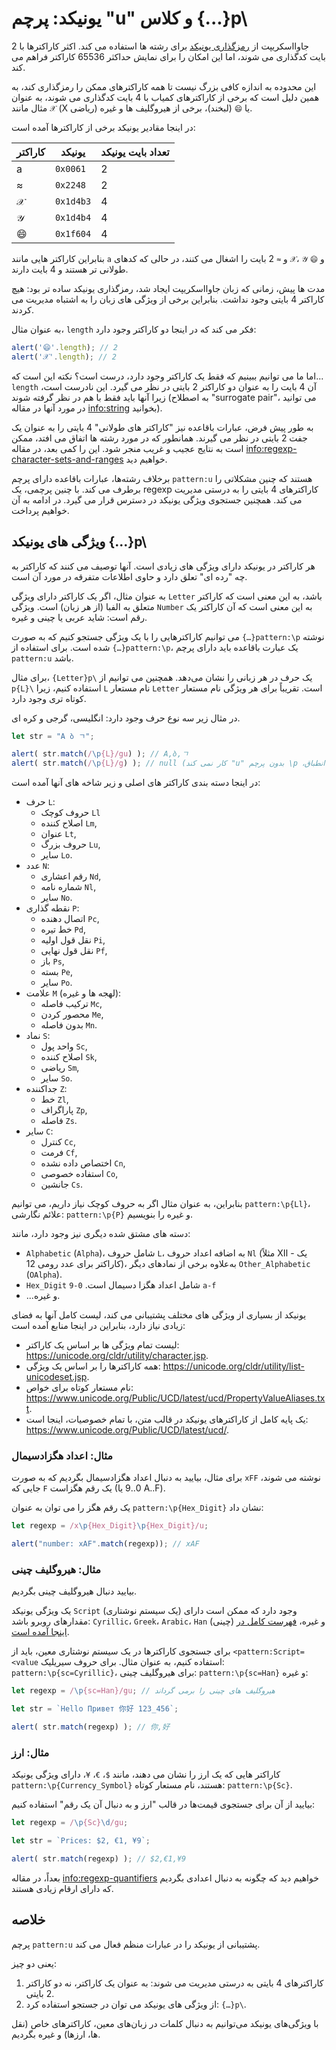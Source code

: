 # یونیکد: پرچم "u" و کلاس {...}p\

جاوااسکریپت از [رمزگذاری یونیکد](https://en.wikipedia.org/wiki/Unicode) برای رشته ها استفاده می کند. اکثر کاراکترها با 2 بایت کدگذاری می شوند، اما این امکان را برای نمایش حداکثر 65536 کاراکتر فراهم می کند.

این محدوده به اندازه کافی بزرگ نیست تا همه کاراکترهای ممکن را رمزگذاری کند، به همین دلیل است که برخی از کاراکترهای کمیاب با 4 بایت کدگذاری می شوند، به عنوان مثال مانند `𝒳` (X ریاضی) یا `😄` (لبخند)، برخی از هیروگلیف ها و غیره.

در اینجا مقادیر یونیکد برخی از کاراکترها آمده است:

| کاراکتر  | یونیکد | تعداد بایت یونیکد  |
|------------|---------|--------|
| a | `0x0061` |  2 |
| ≈ | `0x2248` |  2 |
|𝒳| `0x1d4b3` | 4 |
|𝒴| `0x1d4b4` | 4 |
|😄| `0x1f604` | 4 |

بنابراین کاراکتر هایی مانند `a` و `≈` 2 بایت را اشغال می کنند، در حالی که کدهای `𝒳`، `𝒴` و `😄` طولانی تر هستند و 4 بایت دارند.

مدت ها پیش، زمانی که زبان جاوااسکریپت ایجاد شد، رمزگذاری یونیکد ساده تر بود: هیچ کاراکتر 4 بایتی وجود نداشت. بنابراین برخی از ویژگی های زبان را به اشتباه مدیریت می کردند.

به عنوان مثال، `length` فکر می کند که در اینجا دو کاراکتر وجود دارد:

```js run
alert('😄'.length); // 2
alert('𝒳'.length); // 2
```

اما ما می توانیم ببینیم که فقط یک کاراکتر وجود دارد، درست است؟ نکته این است که... `length` آن 4 بایت را به عنوان دو کاراکتر 2 بایتی در نظر می گیرد. این نادرست است، زیرا آنها باید فقط با هم در نظر گرفته شوند (به اصطلاح "surrogate pair"، می توانید در مورد آنها در مقاله <info:string> بخوانید).

به‌ طور پیش‌ فرض، عبارات باقاعده نیز "کاراکتر های طولانی" 4 بایتی را به عنوان یک جفت 2 بایتی در نظر می‌ گیرند. همانطور که در مورد رشته ها اتفاق می افتد، ممکن است به نتایج عجیب و غریب منجر شود. این را کمی بعد، در مقاله <info:regexp-character-sets-and-ranges> خواهیم دید.

برخلاف رشته‌ها، عبارات باقاعده دارای پرچم `pattern:u` هستند که چنین مشکلاتی را برطرف می‌ کند. با چنین پرچمی، یک regexp کاراکترهای 4 بایتی را به درستی مدیریت می کند. همچنین جستجوی ویژگی یونیکد در دسترس قرار می گیرد. در ادامه به آن خواهیم پرداخت.

## ویژگی های یونیکد {...}p\

هر کاراکتر در یونیکد دارای ویژگی های زیادی است. آنها توصیف می کنند که کاراکتر به چه "رده ای" تعلق دارد و حاوی اطلاعات متفرقه در مورد آن است.

به عنوان مثال، اگر یک کاراکتر دارای ویژگی `Letter` باشد، به این معنی است که کاراکتر متعلق به الفبا (از هر زبان) است. ویژگی `Number` به این معنی است که آن کاراکتر یک رقم است: شاید عربی یا چینی و غیره.

می‌ توانیم کاراکترهایی را با یک ویژگی جستجو کنیم که به صورت `{…}pattern:\p` نوشته شده است. برای استفاده از `{…}pattern:\p`، یک عبارت باقاعده باید دارای پرچم `pattern:u` باشد.

برای مثال، `{Letter}p\` یک حرف در هر زبانی را نشان می‌دهد. همچنین می‌ توانیم از `p{L}\` استفاده کنیم، زیرا `L` نام مستعار `Letter` است. تقریباً برای هر ویژگی نام مستعار کوتاه تری وجود دارد.

در مثال زیر سه نوع حرف وجود دارد: انگلیسی، گرجی و کره ای.

```js run
let str = "A ბ ㄱ";

alert( str.match(/\p{L}/gu) ); // A,ბ,ㄱ
alert( str.match(/\p{L}/g) ); // null (کار نمی کند "u" بدون پرچم \p ،بدون انطباق)
```

در اینجا دسته بندی کاراکتر های اصلی و زیر شاخه های آنها آمده است:

- حرف `L`:
  - حروف کوچک `Ll`
  - اصلاح کننده `Lm`,
  - عنوان `Lt`,
  - حروف بزرگ `Lu`,
  - سایر `Lo`.
- عدد `N`:
  - رقم اعشاری `Nd`,
  - شماره نامه `Nl`,
  - سایر `No`.
- نقطه گذاری `P`:
  - اتصال دهنده `Pc`,
  - خط تیره `Pd`,
  - نقل قول اولیه `Pi`,
  - نقل قول نهایی `Pf`,
  - باز `Ps`,
  - بسته `Pe`,
  - سایر `Po`.
- علامت `M` (لهجه ها و غیره):
  - ترکیب فاصله `Mc`,
  - محصور کردن `Me`,
  - بدون فاصله `Mn`.
- نماد `S`:
  - واحد پول `Sc`,
  - اصلاح کننده `Sk`,
  - ریاضی `Sm`,
  - سایر `So`.
- جداکننده `Z`:
  - خط `Zl`,
  - پاراگراف `Zp`,
  - فاصله `Zs`.
- سایر `C`:
  - کنترل `Cc`,
  - فرمت `Cf`,
  - اختصاص داده نشده `Cn`,
  - استفاده خصوصی `Co`,
  - جانشین `Cs`.


بنابراین، به عنوان مثال اگر به حروف کوچک نیاز داریم، می‌ توانیم `pattern:\p{Ll}`، علائم نگارشی: `pattern:\p{P}` و غیره را بنویسیم.

دسته های مشتق شده دیگری نیز وجود دارد، مانند:
- `Alphabetic` (`Alpha`)، شامل حروف `L`، به اضافه اعداد حروف `Nl` (مثلاً Ⅻ - یک کاراکتر برای عدد رومی 12)، به‌علاوه برخی از نمادهای دیگر `Other_Alphabetic` (`OAlpha`).
- `Hex_Digit` شامل اعداد هگزا دسیمال است. `0-9` `a-f`
- ...و غیره.

یونیکد از بسیاری از ویژگی های مختلف پشتیبانی می کند، لیست کامل آنها به فضای زیادی نیاز دارد، بنابراین در اینجا منابع آمده است:

- لیست تمام ویژگی ها بر اساس یک کاراکتر: <https://unicode.org/cldr/utility/character.jsp>.
- همه کاراکترها را بر اساس یک ویژگی: <https://unicode.org/cldr/utility/list-unicodeset.jsp>.
- نام مستعار کوتاه برای خواص: <https://www.unicode.org/Public/UCD/latest/ucd/PropertyValueAliases.txt>.
- یک پایه کامل از کاراکترهای یونیکد در قالب متن، با تمام خصوصیات، اینجا است: <https://www.unicode.org/Public/UCD/latest/ucd/>.

### مثال: اعداد هگزادسیمال

برای مثال، بیایید به دنبال اعداد هگزادسیمال بگردیم که به صورت `xFF` نوشته می‌ شوند، جایی که `F` یک رقم هگزاست (0..9 یا A..F).

یک رقم هگز را می توان به عنوان `pattern:\p{Hex_Digit}` نشان داد:

```js run
let regexp = /x\p{Hex_Digit}\p{Hex_Digit}/u;

alert("number: xAF".match(regexp)); // xAF
```

### مثال: هیروگلیف چینی

بیایید دنبال هیروگلیف چینی بگردیم.

یک ویژگی یونیکد `Script` (یک سیستم نوشتاری) وجود دارد که ممکن است دارای مقدارهای روبرو باشد: `Cyrillic`، `Greek`، `Arabic`، `Han` (چینی) و غیره، [فهرست کامل در اینجا آمده است](https://en.wikipedia.org/wiki/Script_(Unicode)).

برای جستجوی کاراکترها در یک سیستم نوشتاری معین، باید از `<pattern:Script=<value` استفاده کنیم، به عنوان مثال. برای حروف سیریلیک: `pattern:\p{sc=Cyrillic}`، برای هیروگلیف چینی: `pattern:\p{sc=Han}` و غیره:

```js run
let regexp = /\p{sc=Han}/gu; // هیروگلیف های چینی را برمی گرداند

let str = `Hello Привет 你好 123_456`;

alert( str.match(regexp) ); // 你,好
```

### مثال: ارز

کاراکتر ‌هایی که یک ارز را نشان می‌ دهند، مانند `$`، `€`، `¥`، دارای ویژگی یونیکد `pattern:\p{Currency_Symbol}` هستند، نام مستعار کوتاه: `pattern:\p{Sc}`.

بیایید از آن برای جستجوی قیمت‌ها در قالب "ارز و به دنبال آن یک رقم" استفاده کنیم:

```js run
let regexp = /\p{Sc}\d/gu;

let str = `Prices: $2, €1, ¥9`;

alert( str.match(regexp) ); // $2,€1,¥9
```

بعداً، در مقاله <info:regexp-quantifiers> خواهیم دید که چگونه به دنبال اعدادی بگردیم که دارای ارقام زیادی هستند.

## خلاصه

پرچم `pattern:u` پشتیبانی از یونیکد را در عبارات منظم فعال می کند.

یعنی دو چیز:

1. کاراکترهای 4 بایتی به درستی مدیریت می شوند: به عنوان یک کاراکتر، نه دو کاراکتر 2 بایتی.
2. از ویژگی های یونیکد می توان در جستجو استفاده کرد: `{…}p\`.

با ویژگی‌های یونیکد می‌توانیم به دنبال کلمات در زبان‌های معین، کاراکترهای خاص (نقل‌ ها، ارزها) و غیره بگردیم.
